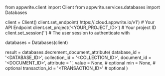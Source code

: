 from appwrite.client import Client
from appwrite.services.databases import Databases

client = Client()
client.set_endpoint('https://<REGION>.cloud.appwrite.io/v1') # Your API Endpoint
client.set_project('<YOUR_PROJECT_ID>') # Your project ID
client.set_session('') # The user session to authenticate with

databases = Databases(client)

result = databases.decrement_document_attribute(
    database_id = '<DATABASE_ID>',
    collection_id = '<COLLECTION_ID>',
    document_id = '<DOCUMENT_ID>',
    attribute = '',
    value = None, # optional
    min = None, # optional
    transaction_id = '<TRANSACTION_ID>' # optional
)
